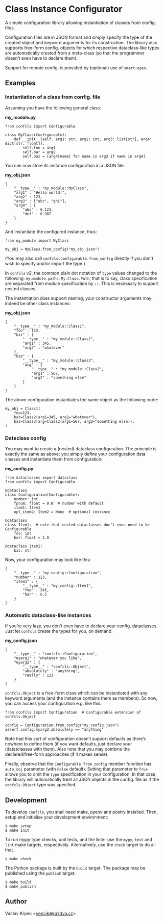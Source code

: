 # Class Instance Configurator

A simple configuration library allowing instantiation of classes from config. files.

Configuration files are in JSON format and simply specify the type of the created object
and keyword arguments for its construction.
The library also supports free-form config. objects for which respective dataclass-like
types are automatically created from a meta-class (so that the programmer doesn’t even
have to declare them).

Support for remote config. is provided by (optional) use of `smart-open`.

## Examples

### Instantiation of a class from config. file

Assuming you have the following general class:

**my\_module.py**

    from confcls import Configurable

    class MyClass(Configurable):
        def __init__(self, arg1: str, arg2: int, arg3: list[str], arg4: dict[str, float]):
            self.foo = arg1
            self.bar = arg2
            self.baz = [arg4[name] for name in arg3 if name in arg4]

You can now store its instance configuration in a JSON file:

**my\_obj.json**

    {
        "__type__" : "my_module::MyClass",
        "arg1" : "Hello world!",
        "arg2" : 123,
        "arg3" : ["abc", "ghi"],
        "arg4" : {
            "abc" : 0.123,
            "def" : 0.987
        }
    }

And instantiate the configured instance, thus:

    from my_module import MyClass

    my_obj = MyClass.from_config("my_obj.json")

(You may also call `confcls.Configurable.from_config` directly if you don’t wish
to specify and/or import the type.)

In `confcls` v2, the common plain dot notation of `type` values changed
to the following: `my.module.path::My.Class.Path`; that is to say, class specification
are separated from module specification by `::`.
This is necessary to support nested classes.

The instantiation does support nesting; your constructor arguments may indeed be other
class instances:

**my\_obj.json**

    {
        "__type__" : "my_module::Class1",
        "foo" : 123,
        "bar" : {
            "__type__" : "my_module::Class2",
            "arg1" : 345,
            "arg2" : "whatever"
        },
        "baz" : {
            "__type__" : "my_module::Class3",
            "arg" : {
                "__type__" : "my_module::Class2",
                "arg1" : 567,
                "arg2" : "something else"
            }
        }
    }

The above configuration instantiates the same object as the following code:

    my_obj = Class1(
        foo=123,
        bar=Class2(arg1=345, arg2="whatever"),
        baz=Class3(arg=Class2(arg1=567, arg2="something else)),
    )

### Dataclass config

You may want to create a (nested) dataclass configuration.
The principle is exactly the same as above; you simply define your configuration
data classes and instantiate them from configuration:

**my\_config.py**

    from dataclasses import dataclass
    from confcls import Configurable

    @dataclass
    class Configuration(Configurable):
        number: int
        fpnum: float = 0.0  # number with default
        item1: Item1
        opt_item2: Item2 = None  # optional instance

    @dataclass
    class Item1:  # note that nested dataclasses don't even need to be Configurable
        foo: int
        bar: float = 1.0

    @dataclass Item2:
        baz: str

Now, your configuration may look like this:

    {
        "__type__" : "my_config::Configuration",
        "number" : 123,
        "item1" : {
            "__type__" : "my_config::Item1",
            "foo" : 345,
            "bar" : 0.5
        }
    }

### Automatic dataclass-like instances

If you’re very lazy, you don’t even have to declare your config. dataclasses.
Just let `confcls` create the types for you, on demand:

**my\_config.json**

    {
        "__type__" : "confcls::Configuration",
        "myarg1" : "whatever you like",
        "myarg2" : {
            "__type__" : "confcls::Object",
            "absolutely" : "anything",
            "really" : 123
        }
    }

`confcls.Object` is a free-form class which can be instantiated with any keyword
arguments (and the instance contains them as members).
So now, you can access your configuration e.g. like this:

    from confcls import Configuration  # Configurable extension of confcls.Object

    config = Configuration.from_config("my_config.json")
    assert config.myarg2.absolutely == "anything"

Note that this sort of configuration doesn’t support defaults as there’s nowhere
to define them (if you want defaults, just declare your (data)classes with them).
Also note that you may combine the declared/free-form approaches (if it makes sense).

Finally, observe that the `Configurable.from_config` member function has `auto_obj`
parameter (with `False` default).
Setting that parameter to `True` allows you to omit the `type` specification
in your configuration.
In that case, the library will automatically treat all JSON objects in the config.
file as if the `confcls.Object` type was specified.

## Development

To develop `confcls`, you shall need make, pyenv and poetry installed.
Then, setup and initialise your development environment:

    $ make setup
    $ make init

To run mypy type checks, unit tests, and the linter use the `mypy`, `test` and `lint`
make targets, respectively.
Alternatively, use the `check` target to do all that.

    $ make check

The Python package is built by the `build` target.
The package may be published using the `publish` target.

    $ make build
    $ make publish

## Author

Václav Krpec &lt;<vencik@razdva.cz>&gt;
